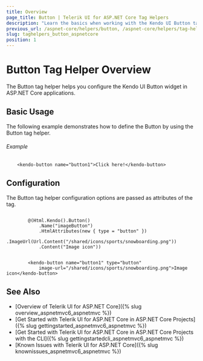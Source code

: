 ```yaml
---
title: Overview
page_title: Button | Telerik UI for ASP.NET Core Tag Helpers
description: "Learn the basics when working with the Kendo UI Button tag helper for ASP.NET Core (MVC 6 or ASP.NET Core MVC)."
previous_url: /aspnet-core/helpers/button, /aspnet-core/helpers/tag-helpers/button
slug: taghelpers_button_aspnetcore
position: 1
---
```


# Button Tag Helper Overview

The Button tag helper helps you configure the Kendo UI Button widget in ASP.NET Core applications.

## Basic Usage

The following example demonstrates how to define the Button by using the Button tag helper.

###### Example

        <kendo-button name="button1">Click here!</kendo-button>

## Configuration

The Button tag helper configuration options are passed as attributes of the tag.

```tab-cshtml

        @(Html.Kendo().Button()
            .Name("imageButton")
            .HtmlAttributes(new { type = "button" })
            .ImageUrl(Url.Content("/shared/icons/sports/snowboarding.png"))
            .Content("Image icon"))
```
```tab-tagHelper

        <kendo-button name="button1" type="button"
            image-url="/shared/icons/sports/snowboarding.png">Image icon</kendo-button>
```

## See Also

* [Overview of Telerik UI for ASP.NET Core]({% slug overview_aspnetmvc6_aspnetmvc %})
* [Get Started with Telerik UI for ASP.NET Core in ASP.NET Core Projects]({% slug gettingstarted_aspnetmvc6_aspnetmvc %})
* [Get Started with Telerik UI for ASP.NET Core in ASP.NET Core Projects with the CLI]({% slug gettingstartedcli_aspnetmvc6_aspnetmvc %})
* [Known Issues with Telerik UI for ASP.NET Core]({% slug knownissues_aspnetmvc6_aspnetmvc %})
